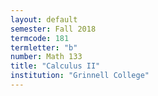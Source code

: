 ```yaml
---
layout: default
semester: Fall 2018
termcode: 181
termletter: "b"
number: Math 133
title: "Calculus II"
institution: "Grinnell College"
---
```

